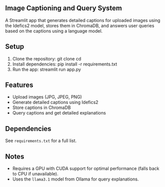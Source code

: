 
## Image Captioning and Query System

A Streamlit app that generates detailed captions for uploaded images using the Idefics2 model, stores them in ChromaDB, and answers user queries based on the captions using a language model.

## Setup
1. Clone the repository:
   git clone <repository-url>
   cd <repository-name>
2. Install dependencies:
   pip install -r requirements.txt
3. Run the app:
   streamlit run app.py

## Features
- Upload images (JPG, JPEG, PNG)
- Generate detailed captions using Idefics2
- Store captions in ChromaDB
- Query captions and get detailed explanations

## Dependencies
See `requirements.txt` for a full list.

## Notes
- Requires a GPU with CUDA support for optimal performance (falls back to CPU if unavailable).
- Uses the `llama3.1` model from Ollama for query explanations.
